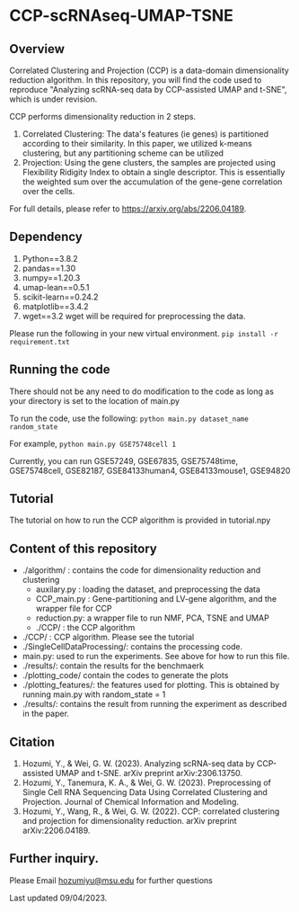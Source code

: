 # CCP-scRNAseq-UMAP-TSNE

## Overview

Correlated Clustering and Projection (CCP) is a data-domain dimensionality reduction algorithm. In this repository, you will find the code used to reproduce "Analyzing scRNA-seq data by CCP-assisted UMAP and t-SNE", which is under revision.

CCP performs dimensionality reduction in 2 steps. 
1) Correlated Clustering: The data's features (ie genes) is partitioned according to their similarity. In this paper, we utilized k-means clustering, but any partitioning scheme can be utilized
2) Projection: Using the gene clusters, the samples are projected using Flexibility Ridigity Index to obtain a single descriptor. This is essentially the weighted sum over the accumulation of the gene-gene correlation over the cells.

For full details, please refer to https://arxiv.org/abs/2206.04189.


## Dependency
1) Python==3.8.2
2) pandas==1.30
2) numpy==1.20.3
3) umap-lean==0.5.1
4) scikit-learn==0.24.2
5) matplotlib==3.4.2
6) wget==3.2
wget will be required for preprocessing the data. 

Please run the following in your new virtual environment.
` pip install -r requirement.txt `

## Running the code
There should not be any need to do modification to the code as long as your directory is set to the location of main.py

To run the code, use the following:
`python main.py dataset_name random_state`

For example, 
`python main.py GSE75748cell 1`

Currently, you can run GSE57249, GSE67835, GSE75748time, GSE75748cell, GSE82187, GSE84133human4, GSE84133mouse1, GSE94820

## Tutorial
The tutorial on how to run the CCP algorithm is provided in tutorial.npy

## Content of this repository
*  ./algorithm/ : contains the code for dimensionality reduction and clustering
   *  auxilary.py : loading the dataset, and preprocessing the data
   *  CCP_main.py : Gene-partitioning and LV-gene algorithm, and the wrapper file for CCP
   *  reduction.py: a wrapper file to run NMF, PCA, TSNE and UMAP
   *  ./CCP/ : the CCP algorithm
* ./CCP/ : CCP algorithm. Please see the tutorial
* ./SingleCellDataProcessing/: contains the processing code.
* main.py: used to run the experiments. See above for how to run this file.
* ./results/: contain the results for the benchmaerk
*  ./plotting_code/ contain the codes to generate the plots
* ./plotting_features/: the features used for plotting. This is obtained by running main.py with random_state = 1
* ./results/: contains the result from running the experiment as described in the paper.

## Citation
1) Hozumi, Y., & Wei, G. W. (2023). Analyzing scRNA-seq data by CCP-assisted UMAP and t-SNE. arXiv preprint arXiv:2306.13750.
2) Hozumi, Y., Tanemura, K. A., & Wei, G. W. (2023). Preprocessing of Single Cell RNA Sequencing Data Using Correlated Clustering and Projection. Journal of Chemical Information and Modeling.
3) Hozumi, Y., Wang, R., & Wei, G. W. (2022). CCP: correlated clustering and projection for dimensionality reduction. arXiv preprint arXiv:2206.04189.


## Further inquiry.
Please Email hozumiyu@msu.edu for further questions

Last updated 09/04/2023.

